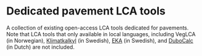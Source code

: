 # Dedicated pavement LCA tools
A collection of existing open-access LCA tools dedicated for pavements.
Note that LCA tools that only available in local languages, including VegLCA (in Norwegian), [Klimatkalkyl](http://webapp.trafikverket.se/klimatkalkyl/) (in Swedish), [EKA](http://www.ha-d.hr/pubfile.php?id=1007) (in Swedish), and [DuboCalc](https://www.dubocalc.nl/en/) (in Dutch) are not included.
